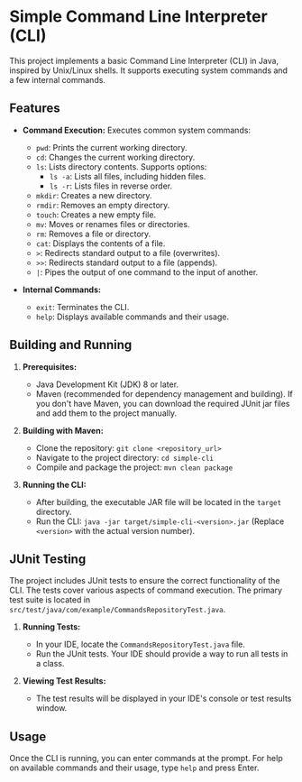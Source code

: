 # Simple Command Line Interpreter (CLI)

This project implements a basic Command Line Interpreter (CLI) in Java, inspired by Unix/Linux shells.  It supports executing system commands and a few internal commands.

## Features

* **Command Execution:** Executes common system commands:
    * `pwd`: Prints the current working directory.
    * `cd`: Changes the current working directory.
    * `ls`: Lists directory contents. Supports options:
        * `ls -a`: Lists all files, including hidden files.
        * `ls -r`: Lists files in reverse order.
    * `mkdir`: Creates a new directory.
    * `rmdir`: Removes an empty directory.
    * `touch`: Creates a new empty file.
    * `mv`: Moves or renames files or directories.
    * `rm`: Removes a file or directory.
    * `cat`: Displays the contents of a file.
    * `>`: Redirects standard output to a file (overwrites).
    * `>>`: Redirects standard output to a file (appends).
    * `|`: Pipes the output of one command to the input of another.

* **Internal Commands:**
    * `exit`: Terminates the CLI.
    * `help`: Displays available commands and their usage.

## Building and Running

1. **Prerequisites:**
   - Java Development Kit (JDK) 8 or later.
   - Maven (recommended for dependency management and building).  If you don't have Maven, you can download the required JUnit jar files and add them to the project manually.

2. **Building with Maven:**
   - Clone the repository: `git clone <repository_url>`
   - Navigate to the project directory: `cd simple-cli`
   - Compile and package the project: `mvn clean package`

3. **Running the CLI:**
   - After building, the executable JAR file will be located in the `target` directory.
   - Run the CLI: `java -jar target/simple-cli-<version>.jar`  (Replace `<version>` with the actual version number).

## JUnit Testing

The project includes JUnit tests to ensure the correct functionality of the CLI. The tests cover various aspects of command execution. The primary test suite is located in `src/test/java/com/example/CommandsRepositoryTest.java`.

1. **Running Tests:**
   - In your IDE, locate the `CommandsRepositoryTest.java` file.
   - Run the JUnit tests.  Your IDE should provide a way to run all tests in a class.

2. **Viewing Test Results:**
   - The test results will be displayed in your IDE's console or test results window.


## Usage

Once the CLI is running, you can enter commands at the prompt.  For help on available commands and their usage, type `help` and press Enter.
